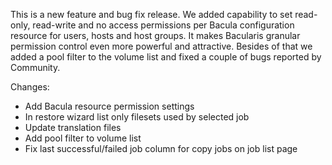
This is a new feature and bug fix release. We added capability to set read-only,
read-write and no access permissions per Bacula configuration resource for
users, hosts and host groups. It makes Bacularis granular permission control
even more powerful and attractive. Besides of that we added a pool filter to
the volume list and fixed a couple of bugs reported by Community.

Changes:
 - Add Bacula resource permission settings
 - In restore wizard list only filesets used by selected job
 - Update translation files
 - Add pool filter to volume list
 - Fix last successful/failed job column for copy jobs on job list page
